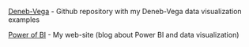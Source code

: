 [Deneb-Vega](https://github.com/avatorl/Deneb-Vega) - Github repository with my Deneb-Vega data visualization examples

[Power of BI](https://powerofbi.org/) - My web-site (blog about Power BI and data visualization)
